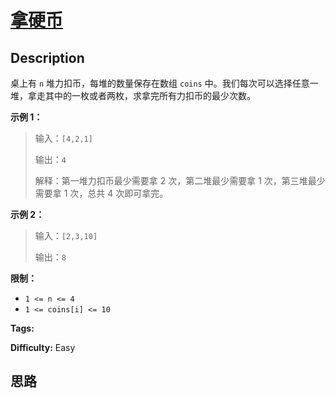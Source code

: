 # [拿硬币][title]

## Description

桌上有 `n` 堆力扣币，每堆的数量保存在数组 `coins` 中。我们每次可以选择任意一堆，拿走其中的一枚或者两枚，求拿完所有力扣币的最少次数。

**示例 1：**

> 输入：`[4,2,1]`
>
> 输出：`4`
>
> 解释：第一堆力扣币最少需要拿 2 次，第二堆最少需要拿 1 次，第三堆最少需要拿 1 次，总共 4 次即可拿完。

**示例 2：**

> 输入：`[2,3,10]`
>
> 输出：`8`

**限制：**

  * `1 <= n <= 4`
  * `1 <= coins[i] <= 10`


**Tags:** 

**Difficulty:** Easy

## 思路

[title]: https://leetcode-cn.com/problems/na-ying-bi
